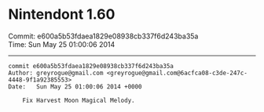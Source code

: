# Nintendont 1.60
Commit: e600a5b53fdaea1829e08938cb337f6d243ba35a  
Time: Sun May 25 01:00:06 2014   

-----

```
commit e600a5b53fdaea1829e08938cb337f6d243ba35a
Author: greyrogue@gmail.com <greyrogue@gmail.com@6acfca08-c3de-247c-4448-9f1a92385553>
Date:   Sun May 25 01:00:06 2014 +0000

    Fix Harvest Moon Magical Melody.
```
